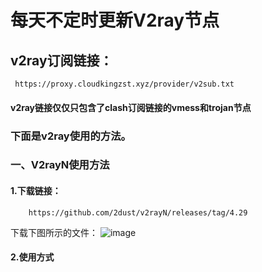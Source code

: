 # 每天不定时更新V2ray节点
## v2ray订阅链接：
     https://proxy.cloudkingzst.xyz/provider/v2sub.txt
#### v2ray链接仅仅只包含了clash订阅链接的vmess和trojan节点
### 下面是v2ray使用的方法。
### 一、V2rayN使用方法
#### 1.下载链接：
        https://github.com/2dust/v2rayN/releases/tag/4.29
下载下图所示的文件：
![image](https://user-images.githubusercontent.com/90917166/150637151-2505f768-69a2-4fb9-ba42-856a29a2355d.png)
#### 2.使用方式
#### 

